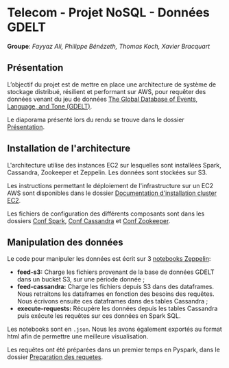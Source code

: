 # Telecom - Projet NoSQL - Données GDELT

**Groupe**: *Fayyaz Ali, Philippe Bénézeth, Thomas Koch, Xavier Bracquart*

## Présentation

L’objectif du projet est de mettre en place une architecture de système de stockage distribué, résilient et performant sur AWS, pour requêter des données venant du jeu de données  [The Global Database of Events, Language, and Tone (GDELT)](https://www.gdeltproject.org/).

Le diaporama présenté lors du rendu se trouve dans le dossier [Présentation](https://github.com/xavierbrt/telecom-projet-nosql/tree/master/Presentation).


## Installation de l'architecture

L'architecture utilise des instances EC2 sur lesquelles sont installées Spark, Cassandra, Zookeeper et Zeppelin. Les données sont stockées sur S3.

Les instructions permettant le déploiement de l'infrastructure sur un EC2 AWS sont disponibles dans le dossier [Documentation d'installation cluster EC2](https://github.com/xavierbrt/telecom-projet-nosql/tree/master/Documentation%20d'installation%20cluster%20EC2).

Les fichiers de configuration des différents composants sont dans les dossiers [Conf Spark](https://github.com/xavierbrt/telecom-projet-nosql/tree/master/Conf%20Spark), [Conf Cassandra](https://github.com/xavierbrt/telecom-projet-nosql/tree/master/Conf%20Cassandra) et [Conf Zookeeper](https://github.com/xavierbrt/telecom-projet-nosql/tree/master/Conf%20Zookeeper).


## Manipulation des données

Le code pour manipuler les données est écrit sur 3 [notebooks Zeppelin](https://github.com/xavierbrt/telecom-projet-nosql/tree/master/Notebooks): 
* **feed-s3:** Charge les fichiers provenant de la base de données GDELT dans un bucket S3, sur une période donnée ;
* **feed-cassandra:** Charge les fichiers depuis S3 dans des dataframes. Nous retraitons les dataframes en fonction des besoins des requêtes. Nous écrivons ensuite ces dataframes dans des tables Cassandra ;
* **execute-requests:** Récupère les données depuis les tables Cassandra puis exécute les requêtes sur ces données en Spark SQL.

Les notebooks sont en `.json`. Nous les avons également exportés au format html afin de permettre une meilleure visualisation.

Les requêtes ont été préparées dans un premier temps en Pyspark, dans le dossier [Preparation des requetes](https://github.com/xavierbrt/telecom-projet-nosql/tree/master/Preparation%20des%20requetes).
